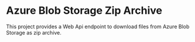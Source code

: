 ﻿Azure Blob Storage Zip Archive
===================

This project provides a Web Api endpoint to download files from Azure Blob Storage as zip archive.